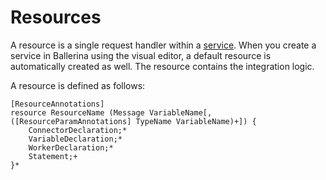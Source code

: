 # Resources

A resource is a single request handler within a [service](services.md). When you create a service in Ballerina using the visual editor, a default resource is automatically created as well. The resource contains the integration logic.

A resource is defined as follows:

```
[ResourceAnnotations]
resource ResourceName (Message VariableName[, ([ResourceParamAnnotations] TypeName VariableName)+]) {
    ConnectorDeclaration;*
    VariableDeclaration;*
    WorkerDeclaration;*
    Statement;+
}*
```
